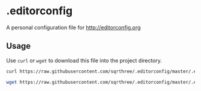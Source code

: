 # .editorconfig

A personal configuration file for http://editorconfig.org

## Usage

Use `curl` or `wget` to download this file into the project directory.

```bash
curl https://raw.githubusercontent.com/sqrthree/.editorconfig/master/.editorconfig -o .editorconfig
```

```bash
wget https://raw.githubusercontent.com/sqrthree/.editorconfig/master/.editorconfig -O .editorconfig
```
